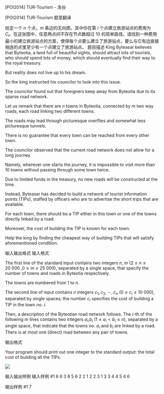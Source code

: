 



[POI2014] TUR-Tourism - 洛谷














[POI2014] TUR-Tourism
题意翻译

给定一个 $n$ 个点，$m$ 条边的无向图，其中你在第 $i$ 个点建立旅游站点的费用为 $C_i$。在这张图中，任意两点间不存在节点数超过 $10$ 的简单路径。请找到一种费用最小的建立旅游站点的方案，使得每个点要么建立了旅游站点，要么与它有边直接相连的点里至少有一个点建立了旅游站点。
题目描述
King Byteasar believes that Byteotia, a land full of beautiful sights, should attract lots of tourists,    who should spend lots of money, which should eventually find their way to the royal treasury.

But reality does not live up to his dream.

So the king instructed his councilor to look into this issue.

The councilor found out that foreigners keep away from Byteotia due to its sparse road network.

Let us remark that there are $n$ towns in Byteotia, connected by $m$ two way roads, each road linking two different towns.

The roads may lead through picturesque overflies and somewhat less picturesque tunnels.

There is no guarantee that every town can be reached from every other town.

The councilor observed that the current road network does not allow for a long journey.

Namely, wherever one starts the journey, it is impossible to visit more than 10 towns without passing through some town twice.

Due to limited funds in the treasury, no new roads will be constructed at the time.

Instead, Byteasar has decided to build a network of tourist information points (TIPs),    staffed by officers who are to advertise the short trips that are available.

For each town, there should be a TIP either in this town or one of the towns directly    linked by a road.

Moreover, the cost of building the TIP is known for each town.

Help the king by finding the cheapest way of building TIPs that will satisfy aforementioned condition.


输入输出格式
输入格式

The first line of the standard input contains two integers $n$, $m$ ($2\le n\le 20\ 000$ ,$0\le m\le 25\ 000$), separated by a single space,    that specify the number of towns and roads in Byteotia respectively.

The towns are numbered from $1$ to $n$.

The second line of input contains $n$ integers $c_1,c_2,\cdots,c_n$ ($0\le c_i\le 10\ 000$),    separated by single spaces; the number $c_i$ specifies the cost of building a TIP in the town no. $i$.

Then, a description of the Byteotian road network follows. The $i$-th of the following $m$ lines contains two integers $a_i$,$b_i$ ($1\le a_i<b_i\le n$), separated by a single space, that indicate that the towns no. $a_i$ and $b_i$ are linked by a road. There is at most one (direct) road between any pair of towns.

输出格式

Your program should print out one integer to the standard output: the total cost of building all the TIPs.

 ![](https://cdn.luogu.com.cn/upload/pic/6974.png) 


输入输出样例
输入样例 #1
6 6
3 8 5 6 2 2
1 2
2 3
1 3
3 4
4 5
4 6

输出样例 #1
7







